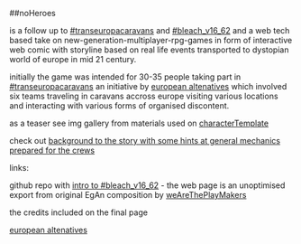 ##noHeroes

is a follow up to [#transeuropacaravans](http://citizenspact.eu/) and [#bleach_v16_62](https://github.com/rafszul/-bleach_v16_62) and a web tech based take on new-generation-multiplayer-rpg-games in form of interactive web comic with storyline based on real life events transported to dystopian world of europe in mid 21 century.

initially the game was intended for 30-35 people taking part in [#transeuropacaravans](http://citizenspact.eu/) an initiative by [european altenatives](http://www.euroalter.com/) which involved six teams traveling in caravans accross europe visiting various locations and interacting with various forms of organised discontent. 

as a teaser see img gallery from materials used on [characterTemplate](http://bleachv1662.businesscatalyst.com/)


check out [background to the story with some hints at general mechanics prepared for the crews](http://bleachv1662.tumblr.com/post/82381253923/background-to-the-story-the-main-activity)

   
links:   

github repo  with [intro to #bleach_v16_62](https://github.com/rafszul/-bleach_v16_62) - the web page is an unoptimised export from original EgAn composition by [weAreThePlayMakers](http://wearetheplaymakers.com/)   

the credits included on the final page
 
[european altenatives](http://www.euroalter.com/)   



